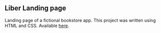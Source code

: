 ## Liber Landing page
Landing page of a fictional bookstore app. This project was written using HTML and CSS. Available [here](https://marcosbenigno.github.io/liber-landing-page/).
